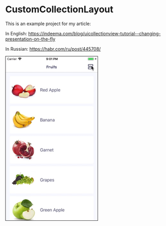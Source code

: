 # CustomCollectionLayout

This is an example project for my article:

In English:
https://indeema.com/blog/uicollectionview-tutorial--changing-presentation-on-the-fly

In Russian: 
https://habr.com/ru/post/445708/

![](https://github.com/IndeemaSoftware/CustomCollectionLayout/blob/master/demo.gif)
